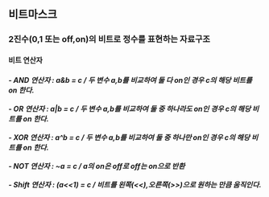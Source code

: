 <h2> 비트마스크 </h2>
<h3> 2진수(0,1 또는 off,on)의 비트로 정수를 표현하는 자료구조 </h3>
<h4> 비트 연산자</h4> 
<h5> - AND 연산자 : a&b = c / 두 변수 a,b를 비교하여 둘 다 on인 경우 c의 해당 비트를 on 한다. 
<br><br> - OR 연산자 : a|b = c / 두 변수 a,b를 비교하여 둘 중 하나라도 on인 경우 c의 해당 비트를 on 한다.
<br><br> - XOR 연산자 : a^b = c / 두 변수 a,b를 비교하여 둘 중 하나만 on인 경우 c의 해당 비트를 on 한다.
<br><br> - NOT 연산자 : ~a = c / a의 on은 off로 off는 on으로 반환
<br><br> - Shift 연산자 : (a<<1) = c / 비트를 왼쪽(<<),오른쪽(>>)으로 원하는 만큼 움직인다.  
</h5> 
